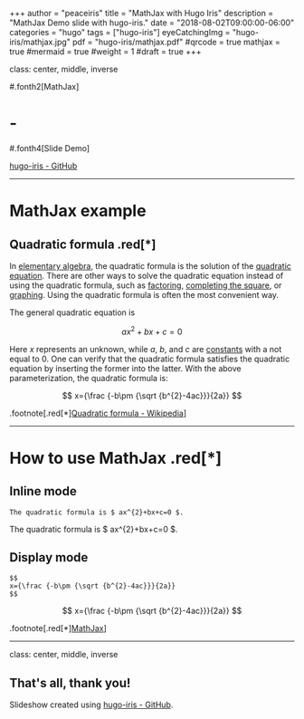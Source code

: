 +++
author = "peaceiris"
title = "MathJax with Hugo Iris"
description = "MathJax Demo slide with hugo-iris."
date = "2018-08-02T09:00:00-06:00"
categories = "hugo"
tags = ["hugo-iris"]
eyeCatchingImg = "hugo-iris/mathjax.jpg"
pdf = "hugo-iris/mathjax.pdf"
#qrcode = true
mathjax = true
#mermaid = true
#weight = 1
#draft = true
+++

class: center, middle, inverse

#.fonth2[MathJax]
# -
#.fonth4[Slide Demo]

[hugo-iris - GitHub](https://github.com/peaceiris/hugo-iris)

---

# MathJax example

## Quadratic formula .red[*]

In [elementary algebra], the quadratic formula is the solution of the [quadratic equation].
There are other ways to solve the quadratic equation instead of using the quadratic formula,
such as [factoring], [completing the square], or [graphing].
Using the quadratic formula is often the most convenient way.

The general quadratic equation is

$$
ax^{2}+bx+c=0
$$

Here $x$ represents an unknown, while $a$, $b$, and $c$ are [constants] with a not equal to $0$.
One can verify that the quadratic formula satisfies the quadratic equation by inserting the former into the latter.
With the above parameterization, the quadratic formula is:

$$
x={\frac {-b\pm {\sqrt {b^{2}-4ac}}}{2a}}
$$

.footnote[.red[*][Quadratic formula - Wikipedia](https://en.wikipedia.org/wiki/Quadratic_formula)]

[elementary algebra]: https://en.wikipedia.org/wiki/Elementary_algebra
[quadratic equation]: https://en.wikipedia.org/wiki/Quadratic_equation
[factoring]: https://en.wikipedia.org/wiki/Factorization
[completing the square]: https://en.wikipedia.org/wiki/Completing_the_square
[graphing]: https://en.wikipedia.org/wiki/Graph_of_a_function
[constants]: https://en.wikipedia.org/wiki/Constant_term

---

# How to use MathJax .red[*]

## Inline mode

```
The quadratic formula is $ ax^{2}+bx+c=0 $.
```

The quadratic formula is $ ax^{2}+bx+c=0 $.

## Display mode

```
$$
x={\frac {-b\pm {\sqrt {b^{2}-4ac}}}{2a}}
$$
```

$$
x={\frac {-b\pm {\sqrt {b^{2}-4ac}}}{2a}}
$$

.footnote[.red[*][MathJax](https://www.mathjax.org/)]

---

class: center, middle, inverse

## That's all, thank you!

Slideshow created using [hugo-iris - GitHub](https://github.com/peaceiris/hugo-iris).
